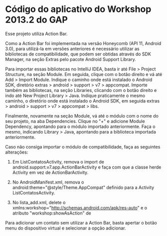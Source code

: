 Código do aplicativo do Workshop 2013.2 do GAP
===============

Esse projeto utiliza Action Bar.

Como a Action Bar foi implementada na versão Honeycomb (API 11, Android 3.0), para utilizá-la em versões
anteriores é necessário utilizar as bibliotecas de compatibilidade, que podem ser obtidas através do SDK
Manager, na seção Extras pelo pacote Android Support Library.

Para importar essas bibliotecas no IntelliJ IDEA, basta ir até File > Project Structure, na seção Module.
Em seguida, clique com o botão direito e vá até Add > Import Module. Indique o caminho onde está instalado
o Android SDK, diretório extras > android > support > v7 > appcompat. Importe também as bibliotecas, na seção Libraries,
clicando com o botão direito e indo até New Project Library > Java. Indique praticamente o mesmo caminho, o diretório
onde está instalado o Android SDK, em seguida extras > android > support > v7 > appcompat > libs.

Finalmente, novamente na seção Module, vá até o módulo com o nome do seu projeto, na aba Dependencies.
Clique no "+" e adicione Module Dependency, apontando para o módulo importado anteriormente. Faça o mesmo, indicando
Library > Java, apontando para a biblioteca importada anteriormente.

Caso não consiga importar o módulo de compatibilidade, faça as seguintes alterações:

1) Em ListContatosActivity, remova o import de android.support.v7.app.ActionBarActivity e faça com que a classe
herde Activity em vez de ActionBarActivity.

2) No AndroidManifest.xml, remova o android:theme="@style/Theme.AppCompat" definido para a Activity ListContatosActivity.

3) No lista_add.xml, delete o xmlns:workshop="http://schemas.android.com/apk/res-auto" e o atributo 
"workshop:showAsAction" de <item>

Para adicionar um contato sem utilizar a Action Bar, basta apertar o botão menu do dispositivo virtual e
selecionar a opção adicionar.


